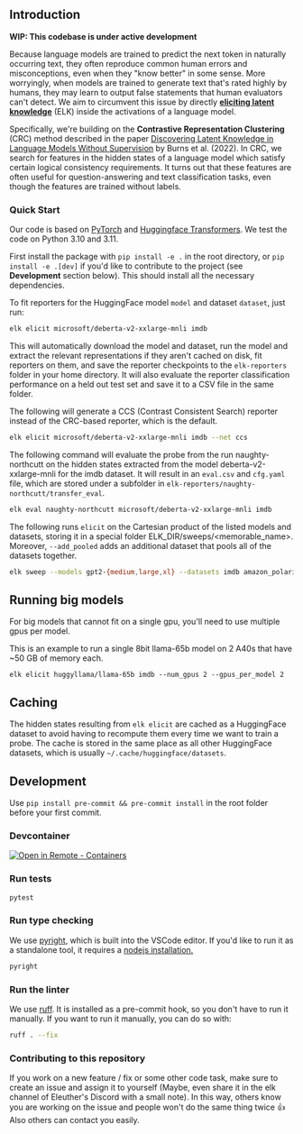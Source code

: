 ## Introduction

**WIP: This codebase is under active development**

Because language models are trained to predict the next token in naturally occurring text, they often reproduce common human errors and misconceptions, even when they "know better" in some sense. More worryingly, when models are trained to generate text that's rated highly by humans, they may learn to output false statements that human evaluators can't detect. We aim to circumvent this issue by directly [**eliciting latent knowledge**](https://docs.google.com/document/d/1WwsnJQstPq91_Yh-Ch2XRL8H_EpsnjrC1dwZXR37PC8/edit) (ELK) inside the activations of a language model.

Specifically, we're building on the **Contrastive Representation Clustering** (CRC) method described in the paper [Discovering Latent Knowledge in Language Models Without Supervision](https://arxiv.org/abs/2212.03827) by Burns et al. (2022). In CRC, we search for features in the hidden states of a language model which satisfy certain logical consistency requirements. It turns out that these features are often useful for question-answering and text classification tasks, even though the features are trained without labels.

### Quick **Start**

Our code is based on [PyTorch](http://pytorch.org) and [Huggingface Transformers](https://huggingface.co/docs/transformers/index). We test the code on Python 3.10 and 3.11.

First install the package with `pip install -e .` in the root directory, or `pip install -e .[dev]` if you'd like to contribute to the project (see **Development** section below). This should install all the necessary dependencies.

To fit reporters for the HuggingFace model `model` and dataset `dataset`, just run:

```bash
elk elicit microsoft/deberta-v2-xxlarge-mnli imdb
```

This will automatically download the model and dataset, run the model and extract the relevant representations if they aren't cached on disk, fit reporters on them, and save the reporter checkpoints to the `elk-reporters` folder in your home directory. It will also evaluate the reporter classification performance on a held out test set and save it to a CSV file in the same folder.

The following will generate a CCS (Contrast Consistent Search) reporter instead of the CRC-based reporter, which is the default.

```bash
elk elicit microsoft/deberta-v2-xxlarge-mnli imdb --net ccs
```

The following command will evaluate the probe from the run naughty-northcutt on the hidden states extracted from the model deberta-v2-xxlarge-mnli for the imdb dataset. It will result in an `eval.csv` and `cfg.yaml` file, which are stored under a subfolder in `elk-reporters/naughty-northcutt/transfer_eval`.

```bash
elk eval naughty-northcutt microsoft/deberta-v2-xxlarge-mnli imdb
```

The following runs `elicit` on the Cartesian product of the listed models and datasets, storing it in a special folder ELK_DIR/sweeps/<memorable_name>. Moreover, `--add_pooled` adds an additional dataset that pools all of the datasets together.

```bash
elk sweep --models gpt2-{medium,large,xl} --datasets imdb amazon_polarity --add_pooled
```

## Running big models
For big models that cannot fit on a single gpu, you'll need to use multiple
gpus per model.

This is an example to run a single 8bit llama-65b model on 2 A40s that have
~50 GB of memory each.
 
```
elk elicit huggyllama/llama-65b imdb --num_gpus 2 --gpus_per_model 2
```

## Caching

The hidden states resulting from `elk elicit` are cached as a HuggingFace dataset to avoid having to recompute them every time we want to train a probe. The cache is stored in the same place as all other HuggingFace datasets, which is usually `~/.cache/huggingface/datasets`.

## Development
Use `pip install pre-commit && pre-commit install` in the root folder before your first commit.

### Devcontainer

[
    ![Open in Remote - Containers](
        https://img.shields.io/static/v1?label=Remote%20-%20Containers&message=Open&color=blue&logo=visualstudiocode
    )
](
    https://vscode.dev/redirect?url=vscode://ms-vscode-remote.remote-containers/cloneInVolume?url=https://github.com/EleutherAI/elk
)

### Run tests
```bash
pytest
```
### Run type checking
We use [pyright](https://github.com/microsoft/pyright), which is built into the VSCode editor. If you'd like to run it as a standalone tool, it requires a [nodejs installation.](https://nodejs.org/en/download/)
```bash
pyright
```

### Run the linter
We use [ruff](https://beta.ruff.rs/docs/). It is installed as a pre-commit hook, so you don't have to run it manually.
If you want to run it manually, you can do so with:
```bash
ruff . --fix
```

### Contributing to this repository

If you work on a new feature / fix or some other code task, make sure to create an issue and assign it to yourself (Maybe, even share it in the elk channel of Eleuther's Discord with a small note). In this way, others know you are working on the issue and people won't do the same thing twice 👍 Also others can contact you easily.
